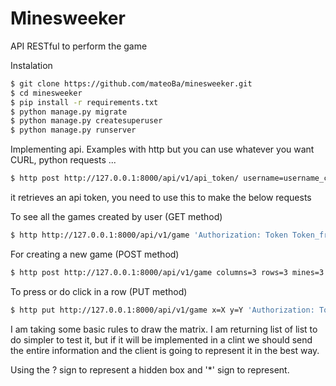 # Minesweeker

API RESTful to perform the game

Instalation

```sh
$ git clone https://github.com/mateoBa/minesweeker.git
$ cd minesweeker
$ pip install -r requirements.txt
$ python manage.py migrate
$ python manage.py createsuperuser
$ python manage.py runserver
```

Implementing api. Examples with http but you can use whatever you want CURL, python requests ...

```sh
$ http post http://127.0.0.1:8000/api/v1/api_token/ username=username_created_from_instalation password=password
```
it retrieves an api token, you need to use this to make the below requests



To see all the games created by user (GET method)
```sh
$ http http://127.0.0.1:8000/api/v1/game 'Authorization: Token Token_from_the_first_step'
```

For creating a new game (POST method)
```sh
$ http post http://127.0.0.1:8000/api/v1/game columns=3 rows=3 mines=3 'Authorization: Token Token_from_the_first_step'
```

To press or do click in a row (PUT method)
```sh
$ http put http://127.0.0.1:8000/api/v1/game x=X y=Y 'Authorization: Token Token_from_the_first_step'
```

I am taking some basic rules to draw the matrix. I am returning list of list to do simpler to test it, but if it will be implemented in a clint we should send the entire information and the client is going to represent it in the best way.

Using the ? sign to represent a hidden box and '*' sign to represent.
